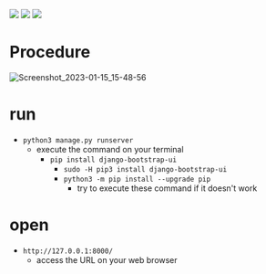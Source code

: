 ![](https://img.shields.io/badge/Python-FFD43B?style=for-the-badge&logo=python&logoColor=blue) ![](https://img.shields.io/badge/Django-092E20?style=for-the-badge&logo=django&logoColor=green) ![](https://img.shields.io/badge/SQLite-07405E?style=for-the-badge&logo=sqlite&logoColor=white)

# Procedure

![Screenshot_2023-01-15_15-48-56](https://user-images.githubusercontent.com/54184905/212542140-1e131690-3681-4542-a50d-7f3a8d39ae58.png)


# run
- `python3 manage.py runserver`
  - execute the command on your terminal
    - `pip install django-bootstrap-ui`
      - `sudo -H pip3 install django-bootstrap-ui`
      - `python3 -m pip install --upgrade pip`
        - try to execute these command if it doesn't work

# open
- `http://127.0.0.1:8000/`
  - access the URL on your web browser
